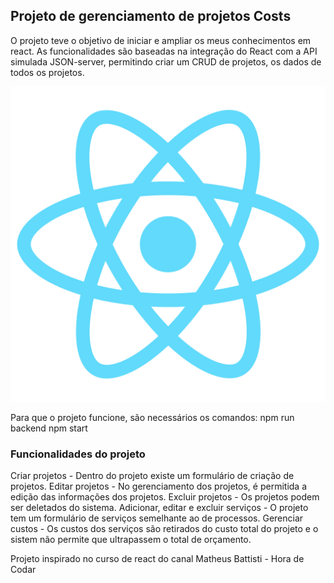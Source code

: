 ## Projeto de gerenciamento de projetos **Costs**

O projeto teve o objetivo de iniciar e ampliar os meus conhecimentos em react.
As funcionalidades são baseadas na integração do React com a API simulada JSON-server, permitindo criar um CRUD de projetos,
os dados de todos os projetos.

<img src="././public/logo512.png">

Para que o projeto funcione, são necessários os comandos:
npm run backend
npm start

### Funcionalidades do projeto

Criar projetos - Dentro do projeto existe um formulário de criação de projetos.
Editar projetos - No gerenciamento dos projetos, é permitida a edição das informações dos projetos.
Excluir projetos - Os projetos podem ser deletados do sistema.
Adicionar, editar e excluir serviços - O projeto tem um formulário de serviços semelhante ao de processos.
Gerenciar custos - Os custos dos serviços são retirados do custo total do projeto e o sistem não permite que ultrapassem o total de orçamento.

Projeto inspirado no curso de react do canal Matheus Battisti - Hora de Codar